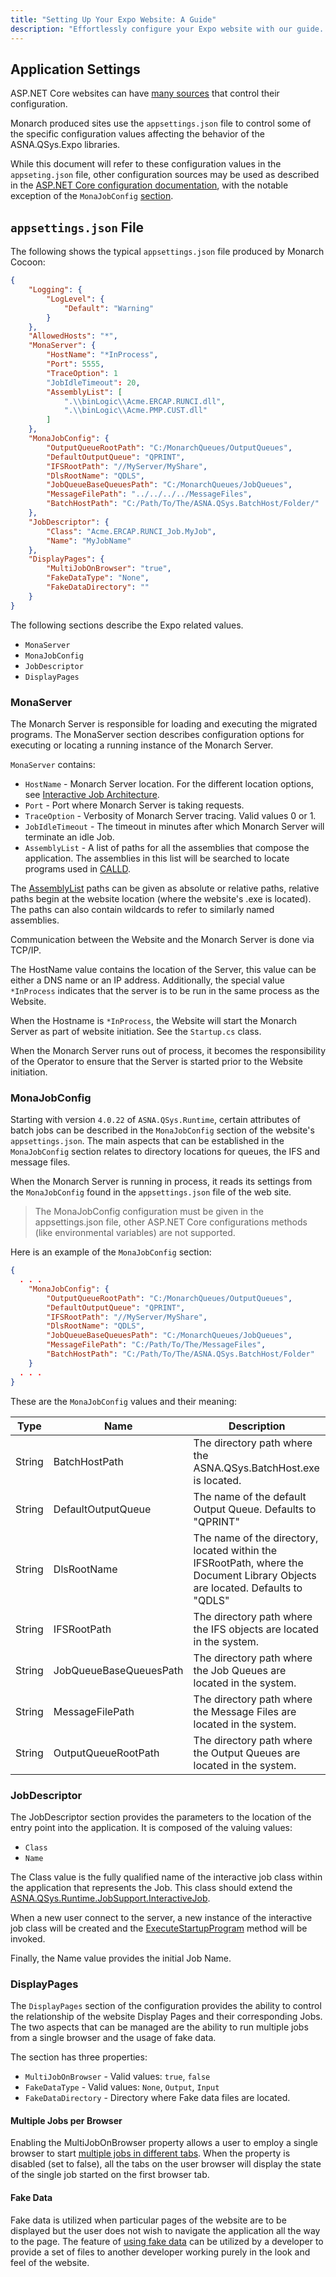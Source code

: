 ```yaml
---
title: "Setting Up Your Expo Website: A Guide"
description: "Effortlessly configure your Expo website with our guide. Ideal for developers looking to launch or improve their Expo project's web presence."
---
```


## Application Settings

ASP.NET Core websites can have [many sources](https://docs.microsoft.com/en-us/aspnet/core/fundamentals/configuration) that control their configuration. 

Monarch produced sites use the `appsettings.json` file to control some of the specific configuration values affecting the behavior of the ASNA.QSys.Expo libraries.

While this document will refer to these configuration values in the `appseting.json` file, other configuration sources may be used as described in the [ASP.NET Core configuration documentation](https://docs.microsoft.com/en-us/aspnet/core/fundamentals/configuration), with the notable exception of the `MonaJobConfig` [section](#monajobconfig).


## `appsettings.json` File
The following shows the typical `appsettings.json`  file produced by Monarch Cocoon:

```json
{
    "Logging": {
        "LogLevel": {
            "Default": "Warning"
        }
    },
    "AllowedHosts": "*",
    "MonaServer": {
        "HostName": "*InProcess",
        "Port": 5555,
        "TraceOption": 1
        "JobIdleTimeout": 20,
        "AssemblyList": [
            ".\\binLogic\\Acme.ERCAP.RUNCI.dll",
            ".\\binLogic\\Acme.PMP.CUST.dll"
        ]
    },
    "MonaJobConfig": {
        "OutputQueueRootPath": "C:/MonarchQueues/OutputQueues",
        "DefaultOutputQueue": "QPRINT",
        "IFSRootPath": "//MyServer/MyShare",
        "DlsRootName": "QDLS",
        "JobQueueBaseQueuesPath": "C:/MonarchQueues/JobQueues",
        "MessageFilePath": "../../../../MessageFiles",
        "BatchHostPath": "C:/Path/To/The/ASNA.QSys.BatchHost/Folder/"
    },
    "JobDescriptor": {
        "Class": "Acme.ERCAP.RUNCI_Job.MyJob",
        "Name": "MyJobName"
    },
    "DisplayPages": {
        "MultiJobOnBrowser": "true",
        "FakeDataType": "None",
        "FakeDataDirectory": ""
    }
}
```
The following sections describe the Expo related values.
 - `MonaServer`
 - `MonaJobConfig`
 - `JobDescriptor`
 - `DisplayPages` 

### MonaServer
The Monarch Server is responsible for loading and executing the migrated programs. The MonaServer section describes configuration options for executing
or locating a running instance of the Monarch Server.

`MonaServer` contains:
 - `HostName` - Monarch Server location. For the different location options, see [Interactive Job Architecture](/concepts/architecture/application-architecture.html#interactive-job-architecture).
 - `Port` - Port where Monarch Server is taking requests.
 - `TraceOption` - Verbosity of Monarch Server tracing. Valid values 0 or 1.
 - `JobIdleTimeout` - The timeout in minutes after which Monarch Server will terminate an idle Job.
 - `AssemblyList` - A list of paths for all the assemblies that compose the application. The assemblies in this list will be searched to locate programs used in [CALLD](/concepts/program-structure/qsys-program.html#calling-programs-and-procedures).

 The [AssemblyList](/manuals/programming/programs-and-procedures/call-program.html#assembly-list) paths can be given as absolute or relative paths, relative paths begin at the website location (where the website's .exe is located). The paths can also contain wildcards to refer to similarly named assemblies. 

Communication between the Website and the Monarch Server is done via TCP/IP. 

The HostName value contains the location of the Server, this value can be either a DNS name or an IP address. Additionally, the special value `*InProcess` indicates that the server is to be run in the same process as the Website.

When the Hostname is `*InProcess`, the Website will start the Monarch Server as part of website initiation. See the `Startup.cs` class.  

When the Monarch Server runs out of process, it becomes the responsibility of the Operator to ensure that the Server is started prior to the Website initiation.

### MonaJobConfig
Starting with version `4.0.22` of `ASNA.QSys.Runtime`, certain attributes of batch jobs can be described in the `MonaJobConfig` section of the website's `appsettings.json`. The main aspects that can be established in the `MonaJobConfig` section relates to directory locations for queues, the IFS and message files.

When the Monarch Server is running in process, it reads its settings from the `MonaJobConfig` found in the `appsettings.json` file of the web site. 

> The MonaJobConfig configuration must be given in the appsettings.json file, other ASP.NET Core configurations methods (like environmental variables) are not supported.

Here is an example of the `MonaJobConfig` section:
```json
{
  . . .
    "MonaJobConfig": {
        "OutputQueueRootPath": "C:/MonarchQueues/OutputQueues",
        "DefaultOutputQueue": "QPRINT",
        "IFSRootPath": "//MyServer/MyShare",
        "DlsRootName": "QDLS",
        "JobQueueBaseQueuesPath": "C:/MonarchQueues/JobQueues",
        "MessageFilePath": "C:/Path/To/The/MessageFiles",
        "BatchHostPath": "C:/Path/To/The/ASNA.QSys.BatchHost/Folder"
    }
  . . .
}
```

These are the `MonaJobConfig` values and their meaning:

| Type | Name | Description 
| ---  | ---  | --- 
| String | BatchHostPath | The directory path where the ASNA.QSys.BatchHost.exe is located. | 
| String | DefaultOutputQueue | The name of the default Output Queue. Defaults to "QPRINT" | 
| String | DlsRootName | The name of the directory, located within the IFSRootPath, where the Document Library Objects are located. Defaults to "QDLS" | 
| String | IFSRootPath | The directory path where the IFS objects are located in the system. | 
| String | JobQueueBaseQueuesPath | The directory path where the Job Queues are located in the system. | 
| String | MessageFilePath | The directory path where the Message Files are located in the system. | 
| String | OutputQueueRootPath | The directory path where the Output Queues are located in the system. | 


### JobDescriptor
The JobDescriptor section provides the parameters to the location of the entry point into the application.  It is composed of the valuing values:
 - `Class`
 - `Name`

The Class value is the fully qualified name of the interactive job class within the
application that represents the Job. This class should extend the [ASNA.QSys.Runtime.JobSupport.InteractiveJob](/reference/runtime/qsys-runtime-job-support/interactive-job.html). 

When a new user connect to the server, a new instance of the interactive job class will be
created and the [ExecuteStartupProgram](/reference/runtime/qsys-runtime-job-support/interactive-job.html)
method will be invoked.

Finally, the Name value provides the initial Job Name.  

### DisplayPages
The `DisplayPages` section of the configuration provides the ability to control the relationship of the website Display Pages and their corresponding Jobs. The two aspects that can be managed are the ability to run multiple jobs from a single browser and the usage of fake data.  

The section has three properties:
 - `MultiJobOnBrowser` - Valid values: `true`, `false`
 - `FakeDataType` - Valid values: `None`, `Output`, `Input`
 - `FakeDataDirectory` - Directory where Fake data files are located.

#### Multiple Jobs per Browser
Enabling the MultiJobOnBrowser property allows a user to employ a single browser to start [multiple jobs in different tabs](multiple-jobs-one-browser.html).  When the property is disabled (set to false), all the tabs on the user browser will display the state of the single job started on the first browser tab.

#### Fake Data
Fake data is utilized when particular pages of the website are to be displayed but the user does not wish to navigate the application all the way to the page.  The feature of [using fake data](using-fake-data.html) can be utilized by a developer to provide a set of files to another developer working purely in the look and feel of the website.



